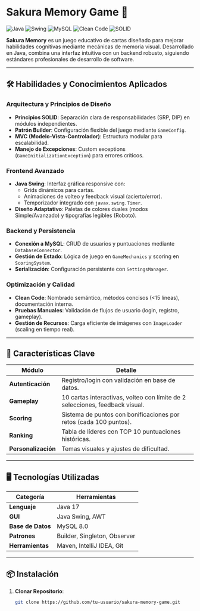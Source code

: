 # Sakura Memory Game 🎴

![Java](https://img.shields.io/badge/Java-17%2B-blue?logo=java)
![Swing](https://img.shields.io/badge/GUI-Swing-orange)
![MySQL](https://img.shields.io/badge/DB-MySQL-4479A1?logo=mysql)
![Clean Code](https://img.shields.io/badge/Principios-Clean_Code-brightgreen)
![SOLID](https://img.shields.io/badge/Arquitectura-SOLID-ff69b4)

**Sakura Memory** es un juego educativo de cartas diseñado para mejorar habilidades cognitivas mediante mecánicas de memoria visual. Desarrollado en Java, combina una interfaz intuitiva con un backend robusto, siguiendo estándares profesionales de desarrollo de software.

---

## 🛠 Habilidades y Conocimientos Aplicados

### **Arquitectura y Principios de Diseño**
- **Principios SOLID**: Separación clara de responsabilidades (SRP, DIP) en módulos independientes.
- **Patrón Builder**: Configuración flexible del juego mediante `GameConfig`.
- **MVC (Modelo-Vista-Controlador)**: Estructura modular para escalabilidad.
- **Manejo de Excepciones**: Custom exceptions (`GameInitializationException`) para errores críticos.

### **Frontend Avanzado**
- **Java Swing**: Interfaz gráfica responsive con:
  - Grids dinámicos para cartas.
  - Animaciones de volteo y feedback visual (acierto/error).
  - Temporizador integrado con `javax.swing.Timer`.
- **Diseño Adaptativo**: Paletas de colores duales (modos Simple/Avanzado) y tipografías legibles (Roboto).

### **Backend y Persistencia**
- **Conexión a MySQL**: CRUD de usuarios y puntuaciones mediante `DatabaseConnector`.
- **Gestión de Estado**: Lógica de juego en `GameMechanics` y scoring en `ScoringSystem`.
- **Serialización**: Configuración persistente con `SettingsManager`.

### **Optimización y Calidad**
- **Clean Code**: Nombrado semántico, métodos concisos (<15 líneas), documentación interna.
- **Pruebas Manuales**: Validación de flujos de usuario (login, registro, gameplay).
- **Gestión de Recursos**: Carga eficiente de imágenes con `ImageLoader` (scaling en tiempo real).

---

## 🚀 Características Clave

| Módulo           | Detalle                                                                 |
|------------------|-------------------------------------------------------------------------|
| **Autenticación**| Registro/login con validación en base de datos.                        |
| **Gameplay**     | 10 cartas interactivas, volteo con límite de 2 selecciones, feedback visual. |
| **Scoring**      | Sistema de puntos con bonificaciones por retos (cada 100 puntos).      |
| **Ranking**      | Tabla de líderes con TOP 10 puntuaciones históricas.                   |
| **Personalización**| Temas visuales y ajustes de dificultad.                              |

---

## 🖥 Tecnologías Utilizadas

| Categoría         | Herramientas                                                                 |
|-------------------|-----------------------------------------------------------------------------|
| **Lenguaje**      | Java 17                                                                     |
| **GUI**           | Java Swing, AWT                                                             |
| **Base de Datos** | MySQL 8.0                                                                   |
| **Patrones**      | Builder, Singleton, Observer                                                |
| **Herramientas**  | Maven, IntelliJ IDEA, Git                                                   |

---

## 📦 Instalación

1. **Clonar Repositorio**:
   ```bash
   git clone https://github.com/tu-usuario/sakura-memory-game.git
